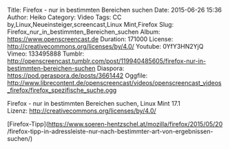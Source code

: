 Title: Firefox - nur in bestimmten Bereichen suchen
Date: 2015-06-26 15:36
Author: Heiko
Category: Video
Tags: CC by,Linux,Neueinsteiger,screencast,Linux Mint,Firefox
Slug: Firefox_nur_in_bestimmten_Bereichen_suchen
Album: https://www.openscreencast.de
Duration: 171000
License: http://creativecommons.org/licenses/by/4.0/
Youtube: 0YfY3HN2YjQ
Vimeo: 133495888
Tumblr: http://openscreencast.tumblr.com/post/119940485605/firefox-nur-in-bestimmten-bereichen-suchen
Diaspora: https://pod.geraspora.de/posts/3661442
Oggfile: http://www.librecontent.de/openscreencast/videos/openscreencast_videos_firefox/firefox_spezifische_suche.ogg

Firefox - nur in bestimmten Bereichen suchen, Linux Mint 17.1  
Lizenz: <http://creativecommons.org/licenses/by/4.0/>  
  
[Firefox-Tipp](https://www.soeren-hentzschel.at/mozilla/firefox/2015/05/20
/firefox-tipp-in-adressleiste-nur-nach-bestimmter-art-von-ergebnissen-suchen/)

